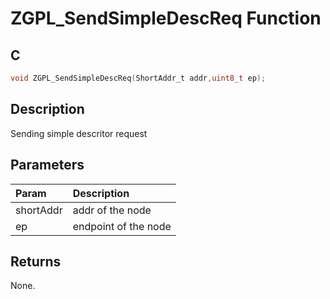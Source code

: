 # ZGPL_SendSimpleDescReq Function

## C

```c
void ZGPL_SendSimpleDescReq(ShortAddr_t addr,uint8_t ep);
```

## Description

 Sending simple descritor request

## Parameters

| Param | Description |
|:----- |:----------- |
| shortAddr | addr of the node |
| ep | endpoint of the node  

## Returns

 None. 


